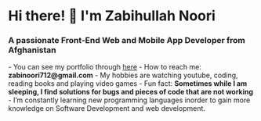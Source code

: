 <h1 align="left">Hi there! 👋 I'm Zabihullah Noori</h1>
<h3 align="left">A passionate Front-End Web and Mobile App Developer from Afghanistan</h3>
<div align="left">
  - You can see my portfolio through <a href="https://zabihullahnooriwardak.github.io/Zabih-portfolio/" target="_blank">here</a>
  - How to reach me: <strong>zabinoori712@gmail.com</strong>
  - My hobbies are watching youtube, coding, reading books and playing video games
  - Fun fact: <strong>Sometimes while I am sleeping, I find solutions for bugs and pieces of code that are not working</strong>
  - I’m constantly learning new programming languages inorder to gain more knowledge on Software Development and web development.
</div>
